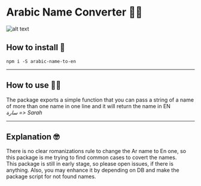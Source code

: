# Arabic Name Converter 👳‍♂️

![alt text](https://i.ibb.co/ByDkG4P/Kapture-2019-09-09-at-12-10-26.gif)

## How to install 🧐
```
npm i -S arabic-name-to-en
```
 ---
## How to use 👨‍💻

The package exports a simple function that you can pass a string of a name of more than one name in one line and it will return the name in EN
<br />
*سارة => Sarah*

---
## Explanation 🤓

There is no clear romanizations rule to change the Ar name to En one, so this package is me trying to find common cases to covert the names.
<br />
This package is still in early stage, so please open issues, if there is anything. Also, you may enhance it by depending on DB and make the package script for not found names.

